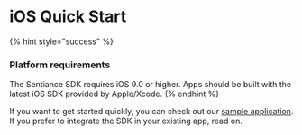 # iOS Quick Start

{% hint style="success" %}
### Platform requirements

The Sentiance SDK requires iOS 9.0 or higher. Apps should be built with the latest iOS SDK provided by Apple/Xcode.
{% endhint %}

If you want to get started quickly, you can check out our [sample application](https://github.com/sentiance/sdk-starter-ios). If you prefer to integrate the SDK in your existing app, read on.

